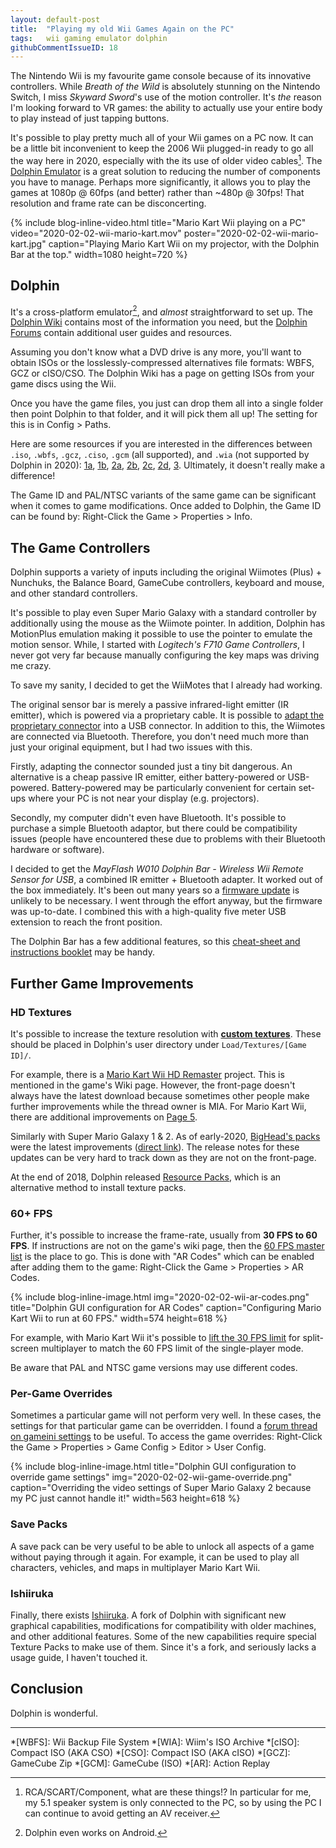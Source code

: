 ```yaml
---
layout: default-post
title:  "Playing my old Wii Games Again on the PC"
tags:   wii gaming emulator dolphin
githubCommentIssueID: 18
---
```


The Nintendo Wii is my favourite game console because of its innovative controllers. While *Breath of the Wild* is absolutely stunning on the Nintendo Switch, I miss *Skyward Sword*'s use of the motion controller. It's *the* reason I'm looking forward to VR games: the ability to actually use your entire body to play instead of just tapping buttons.

It's possible to play pretty much all of your Wii games on a PC now. It can be a little bit inconvenient to keep the 2006 Wii plugged-in ready to go all the way here in 2020, especially with the its use of older video cables[^speakers]. The [Dolphin Emulator][dolphin-site] is a great solution to reducing the number of components you have to manage. Perhaps more significantly, it allows you to play the games at 1080p @ 60fps (and better) rather than ~480p @ 30fps! That resolution and frame rate can be disconcerting.

{% include blog-inline-video.html
    title="Mario Kart Wii playing on a PC"
    video="2020-02-02-wii-mario-kart.mov"
    poster="2020-02-02-wii-mario-kart.jpg"
    caption="Playing Mario Kart Wii on my projector, with the Dolphin Bar at the top."
    width=1080
    height=720
%}

## Dolphin

It's a cross-platform emulator[^android], and *almost* straightforward to set up. The [Dolphin Wiki][dolphin-wiki] contains most of the information you need, but the [Dolphin Forums][dolphin-forums] contain additional user guides and resources.

Assuming you don't know what a DVD drive is any more, you'll want to obtain ISOs or the losslessly-compressed alternatives file formats: WBFS, GCZ or cISO/CSO. The Dolphin Wiki has a page on getting ISOs from your game discs using the Wii.

Once you have the game files, you just can drop them all into a single folder then point Dolphin to that folder, and it will pick them all up! The setting for this is in Config > Paths.

Here are some resources if you are interested in the differences between `.iso`, `.wbfs`, `.gcz`, `.ciso`, `.gcm` (all supported), and `.wia` (not supported by Dolphin in 2020): [1a][formats-1a], [1b][formats-1b], [2a][formats-2a], [2b][formats-2b], [2c][formats-2c], [2d][formats-2d], [3][formats-3]. Ultimately, it doesn't really make a difference!

The Game ID and PAL/NTSC variants of the same game can be significant when it comes to game modifications. Once added to Dolphin, the Game ID can be found by: Right-Click the Game > Properties > Info.

## The Game Controllers

Dolphin supports a variety of inputs including the original Wiimotes (Plus) + Nunchuks, the Balance Board, GameCube controllers, keyboard and mouse, and other standard controllers.

It's possible to play even Super Mario Galaxy with a standard controller by additionally using the mouse as the Wiimote pointer. In addition, Dolphin has MotionPlus emulation making it possible to use the pointer to emulate the motion sensor. While, I started with *Logitech's F710 Game Controllers*, I never got very far because manually configuring the key maps was driving me crazy.

To save my sanity, I decided to get the WiiMotes that I already had working.

The original sensor bar is merely a passive infrared-light emitter (IR emitter), which is powered via a proprietary cable. It is possible to [adapt the proprietary connector][convert-sensor] into a USB connector. In addition to this, the Wiimotes are connected via Bluetooth. Therefore, you don't need much more than just your original equipment, but I had two issues with this.

Firstly, adapting the connector sounded just a tiny bit dangerous. An alternative is a cheap passive IR emitter, either battery-powered or USB-powered. Battery-powered may be particularly convenient for certain set-ups where your PC is not near your display (e.g. projectors).

Secondly, my computer didn't even have Bluetooth. It's possible to purchase a simple Bluetooth adaptor, but there could be compatibility issues (people have encountered these due to problems with their Bluetooth hardware or software).

I decided to get the *MayFlash W010 Dolphin Bar - Wireless Wii Remote Sensor for USB*, a combined IR emitter + Bluetooth adapter. It worked out of the box immediately. It's been out many years so a [firmware update][mayflash-firmware] is unlikely to be necessary. I went through the effort anyway, but the firmware was up-to-date. I combined this with a high-quality five meter USB extension to reach the front position.

The Dolphin Bar has a few additional features, so this [cheat-sheet and instructions booklet][dolphinbar-cheatsheet] may be handy.

## Further Game Improvements

### HD Textures

It's possible to increase the texture resolution with [**custom textures**][forum-custom-textures]. These should be placed in Dolphin's user directory under `Load/Textures/[Game ID]/`.

For example, there is a [Mario Kart Wii HD Remaster][mario-kart-wii-hd] project. This is mentioned in the game's Wiki page. However, the front-page doesn't always have the latest download because sometimes other people make further improvements while the thread owner is MIA. For Mario Kart Wii, there are additional improvements on [Page 5][mario-kart-hd-pg-5].

Similarly with Super Mario Galaxy 1 & 2. As of early-2020, [BigHead's packs][smg-bighead] were the latest improvements ([direct link][smg-bighead-direct-link]). The release notes for these updates can be very hard to track down as they are not on the front-page.

At the end of 2018, Dolphin released [Resource Packs][resource-packs], which is an alternative method to install texture packs.

### 60+ FPS

Further, it's possible to increase the frame-rate, usually from **30 FPS to 60 FPS**. If instructions are not on the game's wiki page, then the [60 FPS master list][60-fps-master-list] is the place to go. This is done with "AR Codes" which can be enabled after adding them to the game: Right-Click the Game > Properties > AR Codes.

{% include blog-inline-image.html
    img="2020-02-02-wii-ar-codes.png"
    title="Dolphin GUI configuration for AR Codes"
    caption="Configuring Mario Kart Wii to run at 60 FPS."
    width=574
    height=618
%}

For example, with Mario Kart Wii it's possible to [lift the 30 FPS limit][mario-kart-wii-60-fps] for split-screen multiplayer to match the 60 FPS limit of the single-player mode.

Be aware that PAL and NTSC game versions may use different codes.

### Per-Game Overrides

Sometimes a particular game will not perform very well. In these cases, the settings for that particular game can be overridden. I found a [forum thread on gameini settings][forum-game-overrides] to be useful. To access the game overrides: Right-Click the Game > Properties > Game Config > Editor > User Config.

{% include blog-inline-image.html
    title="Dolphin GUI configuration to override game settings"
    img="2020-02-02-wii-game-override.png"
    caption="Overriding the video settings of Super Mario Galaxy 2 because my PC just cannot handle it!"
    width=563
    height=618
%}


### Save Packs

A save pack can be very useful to be able to unlock all aspects of a game without paying through it again. For example, it can be used to play all characters, vehicles, and maps in multiplayer Mario Kart Wii.

### Ishiiruka

Finally, there exists [Ishiiruka][ishiiruka]. A fork of Dolphin with significant new graphical capabilities, modifications for compatibility with older machines, and other additional features. Some of the new capabilities require special Texture Packs to make use of them. Since it's a fork, and seriously lacks a usage guide, I haven't touched it.

## Conclusion

Dolphin is wonderful.

---

[^speakers]: RCA/SCART/Component, what are these things!? In particular for me, my 5.1 speaker system is only connected to the PC, so by using the PC I can continue to avoid getting an AV receiver.
[^android]: Dolphin even works on Android.


*[WBFS]: Wii Backup File System
*[WIA]: Wiim's ISO Archive
*[cISO]: Compact ISO (AKA CSO)
*[CSO]: Compact ISO (AKA cISO)
*[GCZ]: GameCube Zip
*[GCM]: GameCube (ISO)
*[AR]: Action Replay


[dolphin-site]: https://dolphin-emu.org/ "The Dolphin Emulator's Official Website"
[dolphin-wiki]: https://wiki.dolphin-emu.org/
[dolphin-forums]: https://forums.dolphin-emu.org/
[formats-1a]: https://www.reddit.com/r/WiiHacks/comments/1xj63f/the_most_common_wii_disc_formats_in_a_glimpse/
[formats-1b]: https://i.imgur.com/fGn0BXA.png
[formats-2a]: https://wit.wiimm.de/info/iso-images.html
[formats-2b]: https://wit.wiimm.de/info/wia.html
[formats-2c]: https://wit.wiimm.de/info/
[formats-2d]: https://gbatemp.net/threads/wia-wii-iso-archive.250617/
[formats-3]: http://emulation.gametechwiki.com/index.php/Save_Disk_Space_for_ISOs#GameCube_.2F_Wii
[wiimote-plus-workarounds]: https://forums.dolphin-emu.org/Thread-emulated-motion-plus-unofficial
[convert-sensor]: https://forums.dolphin-emu.org/Thread-how-to-convert-nintendo-wii-sensor-bar-to-usb-sensor-bar "How to convert the Nintendo Wii Sensor Bar to a USB Sensor Bar"
[mayflash-firmware]: http://www.mayflash.com/Support/Download/ "The official firmware update page for the Dolphin Bar"
[dolphinbar-cheatsheet]: https://imgur.com/a/LBagg "A cheat-sheet for the Dolphin Bar created by Denilson Figueiredo de Sá"
[forum-custom-textures]: https://forums.dolphin-emu.org/Forum-custom-texture-projects
[mario-kart-wii-hd]: https://forums.dolphin-emu.org/Thread-mario-kart-wii-hd-remaster
[mario-kart-hd-pg-5]: https://forums.dolphin-emu.org/Thread-mario-kart-wii-hd-remaster?page=5
[smg-bighead]: https://forums.dolphin-emu.org/Thread-super-mario-galaxy-1-hd-texture-mod?pid=477262#pid477262
[smg-bighead-direct-link]: https://www.mediafire.com/folder/1t1kwxpt6leqe/Textures_Super_Mario_Galaxy
[60-fps-master-list]: https://forums.dolphin-emu.org/Thread-60-fps-master-list
[mario-kart-wii-60-fps]: https://forums.dolphin-emu.org/Thread-game-modification-60-fps-hacks-and-patches?pid=416618#pid416618
[ishiiruka]: https://forums.dolphin-emu.org/Thread-unofficial-ishiiruka-dolphin-custom-version
[forum-game-overrides]: https://forums.dolphin-emu.org/Thread-unofficial-howto-using-gameini-settings-per-game
[resource-packs]: https://dolphin-emu.org/blog/2019/02/01/dolphin-progress-report-dec-2018-and-jan-2019/#50-9217-implement-resource-packs-by-spycrab
